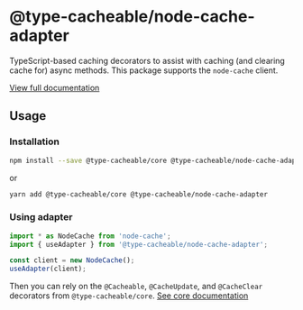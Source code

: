 # @type-cacheable/node-cache-adapter

TypeScript-based caching decorators to assist with caching (and clearing cache for) async methods. This package supports the `node-cache` client.

[View full documentation](https://github.com/joshuaslate/type-cacheable)

## Usage

### Installation

```bash
npm install --save @type-cacheable/core @type-cacheable/node-cache-adapter
```

or

```bash
yarn add @type-cacheable/core @type-cacheable/node-cache-adapter
```

### Using adapter

```ts
import * as NodeCache from 'node-cache';
import { useAdapter } from '@type-cacheable/node-cache-adapter';

const client = new NodeCache();
useAdapter(client);
```

Then you can rely on the `@Cacheable`, `@CacheUpdate`, and `@CacheClear` decorators from `@type-cacheable/core`. [See core documentation](https://github.com/joshuaslate/type-cacheable/tree/master/packages/core)
